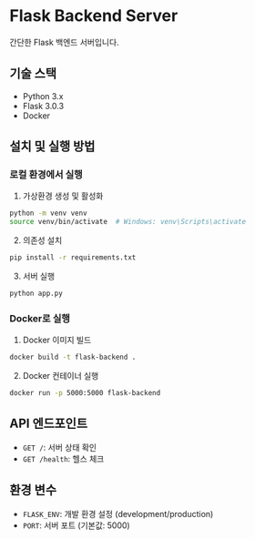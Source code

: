 # Flask Backend Server

간단한 Flask 백엔드 서버입니다.

## 기술 스택

- Python 3.x
- Flask 3.0.3
- Docker

## 설치 및 실행 방법

### 로컬 환경에서 실행

1. 가상환경 생성 및 활성화
```bash
python -m venv venv
source venv/bin/activate  # Windows: venv\Scripts\activate
```

2. 의존성 설치
```bash
pip install -r requirements.txt
```

3. 서버 실행
```bash
python app.py
```

### Docker로 실행

1. Docker 이미지 빌드
```bash
docker build -t flask-backend .
```

2. Docker 컨테이너 실행
```bash
docker run -p 5000:5000 flask-backend
```

## API 엔드포인트

- `GET /`: 서버 상태 확인
- `GET /health`: 헬스 체크

## 환경 변수

- `FLASK_ENV`: 개발 환경 설정 (development/production)
- `PORT`: 서버 포트 (기본값: 5000)
